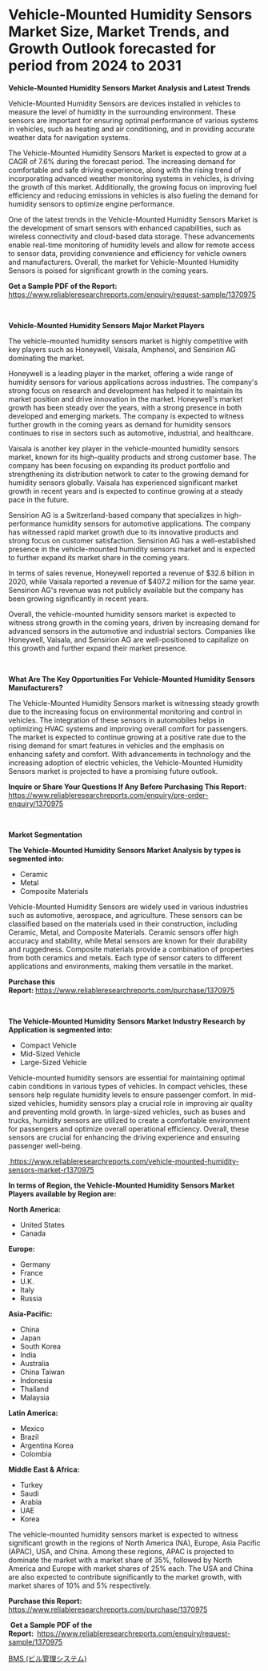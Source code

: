 <p><h1>Vehicle-Mounted Humidity Sensors Market Size, Market Trends, and Growth Outlook forecasted for period from 2024 to 2031</h1></p><p><strong>Vehicle-Mounted Humidity Sensors Market Analysis and Latest Trends</strong></p>
<p><p>Vehicle-Mounted Humidity Sensors are devices installed in vehicles to measure the level of humidity in the surrounding environment. These sensors are important for ensuring optimal performance of various systems in vehicles, such as heating and air conditioning, and in providing accurate weather data for navigation systems.</p><p>The Vehicle-Mounted Humidity Sensors Market is expected to grow at a CAGR of 7.6% during the forecast period. The increasing demand for comfortable and safe driving experience, along with the rising trend of incorporating advanced weather monitoring systems in vehicles, is driving the growth of this market. Additionally, the growing focus on improving fuel efficiency and reducing emissions in vehicles is also fueling the demand for humidity sensors to optimize engine performance.</p><p>One of the latest trends in the Vehicle-Mounted Humidity Sensors Market is the development of smart sensors with enhanced capabilities, such as wireless connectivity and cloud-based data storage. These advancements enable real-time monitoring of humidity levels and allow for remote access to sensor data, providing convenience and efficiency for vehicle owners and manufacturers. Overall, the market for Vehicle-Mounted Humidity Sensors is poised for significant growth in the coming years.</p></p>
<p><strong>Get a Sample PDF of the Report:&nbsp;</strong> <a href="https://www.reliableresearchreports.com/enquiry/request-sample/1370975">https://www.reliableresearchreports.com/enquiry/request-sample/1370975</a></p>
<p>&nbsp;</p>
<p><strong>Vehicle-Mounted Humidity Sensors Major Market Players</strong></p>
<p><p>The vehicle-mounted humidity sensors market is highly competitive with key players such as Honeywell, Vaisala, Amphenol, and Sensirion AG dominating the market. </p><p>Honeywell is a leading player in the market, offering a wide range of humidity sensors for various applications across industries. The company's strong focus on research and development has helped it to maintain its market position and drive innovation in the market. Honeywell's market growth has been steady over the years, with a strong presence in both developed and emerging markets. The company is expected to witness further growth in the coming years as demand for humidity sensors continues to rise in sectors such as automotive, industrial, and healthcare.</p><p>Vaisala is another key player in the vehicle-mounted humidity sensors market, known for its high-quality products and strong customer base. The company has been focusing on expanding its product portfolio and strengthening its distribution network to cater to the growing demand for humidity sensors globally. Vaisala has experienced significant market growth in recent years and is expected to continue growing at a steady pace in the future.</p><p>Sensirion AG is a Switzerland-based company that specializes in high-performance humidity sensors for automotive applications. The company has witnessed rapid market growth due to its innovative products and strong focus on customer satisfaction. Sensirion AG has a well-established presence in the vehicle-mounted humidity sensors market and is expected to further expand its market share in the coming years.</p><p>In terms of sales revenue, Honeywell reported a revenue of $32.6 billion in 2020, while Vaisala reported a revenue of $407.2 million for the same year. Sensirion AG's revenue was not publicly available but the company has been growing significantly in recent years.</p><p>Overall, the vehicle-mounted humidity sensors market is expected to witness strong growth in the coming years, driven by increasing demand for advanced sensors in the automotive and industrial sectors. Companies like Honeywell, Vaisala, and Sensirion AG are well-positioned to capitalize on this growth and further expand their market presence.</p></p>
<p>&nbsp;</p>
<p><strong>What Are The Key Opportunities For Vehicle-Mounted Humidity Sensors Manufacturers?</strong></p>
<p><p>The Vehicle-Mounted Humidity Sensors market is witnessing steady growth due to the increasing focus on environmental monitoring and control in vehicles. The integration of these sensors in automobiles helps in optimizing HVAC systems and improving overall comfort for passengers. The market is expected to continue growing at a positive rate due to the rising demand for smart features in vehicles and the emphasis on enhancing safety and comfort. With advancements in technology and the increasing adoption of electric vehicles, the Vehicle-Mounted Humidity Sensors market is projected to have a promising future outlook.</p></p>
<p><strong>Inquire or Share Your Questions If Any Before Purchasing This Report:</strong> <a href="https://www.reliableresearchreports.com/enquiry/pre-order-enquiry/1370975">https://www.reliableresearchreports.com/enquiry/pre-order-enquiry/1370975</a></p>
<p>&nbsp;</p>
<p><strong>Market Segmentation</strong></p>
<p><strong>The Vehicle-Mounted Humidity Sensors Market Analysis by types is segmented into:</strong></p>
<p><ul><li>Ceramic</li><li>Metal</li><li>Composite Materials</li></ul></p>
<p><p>Vehicle-Mounted Humidity Sensors are widely used in various industries such as automotive, aerospace, and agriculture. These sensors can be classified based on the materials used in their construction, including Ceramic, Metal, and Composite Materials. Ceramic sensors offer high accuracy and stability, while Metal sensors are known for their durability and ruggedness. Composite materials provide a combination of properties from both ceramics and metals. Each type of sensor caters to different applications and environments, making them versatile in the market.</p></p>
<p><strong>Purchase this Report:&nbsp;</strong><a href="https://www.reliableresearchreports.com/purchase/1370975">https://www.reliableresearchreports.com/purchase/1370975</a></p>
<p>&nbsp;</p>
<p><strong>The Vehicle-Mounted Humidity Sensors Market Industry Research by Application is segmented into:</strong></p>
<p><ul><li>Compact Vehicle</li><li>Mid-Sized Vehicle</li><li>Large-Sized Vehicle</li></ul></p>
<p><p>Vehicle-mounted humidity sensors are essential for maintaining optimal cabin conditions in various types of vehicles. In compact vehicles, these sensors help regulate humidity levels to ensure passenger comfort. In mid-sized vehicles, humidity sensors play a crucial role in improving air quality and preventing mold growth. In large-sized vehicles, such as buses and trucks, humidity sensors are utilized to create a comfortable environment for passengers and optimize overall operational efficiency. Overall, these sensors are crucial for enhancing the driving experience and ensuring passenger well-being.</p></p>
<p><a href="https://www.reliableresearchreports.com/vehicle-mounted-humidity-sensors-market-r1370975">&nbsp;https://www.reliableresearchreports.com/vehicle-mounted-humidity-sensors-market-r1370975</a></p>
<p><strong>In terms of Region, the Vehicle-Mounted Humidity Sensors Market Players available by Region are:</strong></p>
<p>
    <p> <strong> North America: </strong>
        <ul>
            <li>United States</li>
            <li>Canada</li>
        </ul>
        </p> 
    <p> <strong> Europe: </strong>
        <ul>
            <li>Germany</li>
            <li>France</li>
            <li>U.K.</li>
            <li>Italy</li>
            <li>Russia</li>
        </ul>
        </p> 
    <p> <strong> Asia-Pacific: </strong>
        <ul>
            <li>China</li>
            <li>Japan</li>
            <li>South Korea</li>
            <li>India</li>
            <li>Australia</li>
            <li>China Taiwan</li>
            <li>Indonesia</li>
            <li>Thailand</li>
            <li>Malaysia</li>
        </ul>
        </p> 
    <p> <strong> Latin America: </strong>
        <ul>
            <li>Mexico</li>
            <li>Brazil</li>
            <li>Argentina Korea</li>
            <li>Colombia</li>
        </ul>
        </p> 
    <p> <strong> Middle East & Africa: </strong>
        <ul>
            <li>Turkey</li>
            <li>Saudi</li>
            <li>Arabia</li>
            <li>UAE</li>
            <li>Korea</li>
        </ul>
    </p>
    </p>
<p><p>The vehicle-mounted humidity sensors market is expected to witness significant growth in the regions of North America (NA), Europe, Asia Pacific (APAC), USA, and China. Among these regions, APAC is projected to dominate the market with a market share of 35%, followed by North America and Europe with market shares of 25% each. The USA and China are also expected to contribute significantly to the market growth, with market shares of 10% and 5% respectively.</p></p>
<p><strong>Purchase this Report: </strong><a href="https://www.reliableresearchreports.com/purchase/1370975">https://www.reliableresearchreports.com/purchase/1370975</a></p>
<p>&nbsp;<strong>Get a Sample PDF of the Report:&nbsp;&nbsp;</strong><a href="https://www.reliableresearchreports.com/enquiry/request-sample/1370975">https://www.reliableresearchreports.com/enquiry/request-sample/1370975</a></p>
<p><strong></strong></p>
<p><p><a href="https://medium.com/@claudehintz/bms-%E3%83%93%E3%83%AB%E7%AE%A1%E7%90%86%E3%82%B7%E3%82%B9%E3%83%86%E3%83%A0-%E5%B8%82%E5%A0%B4%E3%81%AF-%E5%B8%82%E5%A0%B4%E3%82%B7%E3%82%A7%E3%82%A2-%E3%82%B5%E3%82%A4%E3%82%BA-2031%E5%B9%B4%E3%81%BE%E3%81%A7%E3%81%AE%E4%BA%88%E6%B8%AC%E3%81%AB%E7%84%A6%E7%82%B9%E3%82%92%E5%BD%93%E3%81%A6%E3%81%A6%E3%81%84%E3%81%BE%E3%81%99-960697bf80e6">BMS (ビル管理システム)</a></p></p>